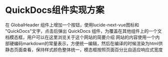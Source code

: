 # QuickDocs组件实现方案

在 GlobalHeader 组件上增加一个按钮，使用lucide-next-vue图标和 "QuickDocs"文字，点击后弹出 QuickDocs 组件，为覆盖在其他组件上的一个文档模态框，用户可以在这里浏览关于这个网站的简要介绍
网站的内容使用一个内部硬编码markdown的常量表示，方便统一编辑，然后在编译的时候渲染为html供静态页面查看，保持样式颜色整体统一，模态框按照页面百分比自适应响应式宽度
